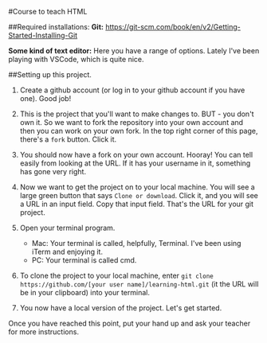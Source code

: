 #Course to teach HTML

##Required installations: 
**Git:** https://git-scm.com/book/en/v2/Getting-Started-Installing-Git 

**Some kind of text editor:** Here you have a range of options. Lately I've been playing with VSCode, which is quite nice. 

##Setting up this project. 
1. Create a github account (or log in to your github account if you have one). Good job! 

2. This is the project that you'll want to make changes to. BUT - you don't own it. So we want to fork the repository into your own account and then you can work on your own fork. In the top right corner of this page, there's a `fork` button. Click it. 

3. You should now have a fork on your own account. Hooray! You can tell easily from looking at the URL. If it has your username in it, something has gone very right.

4. Now we want to get the project on to your local machine. You will see a large green button that says `Clone or download`. Click it, and you will see a URL in an input field. Copy that input field. That's the URL for your git project. 

5. Open your terminal program. 
    * Mac: Your terminal is called, helpfully, Terminal. I've been using iTerm and enjoying it.
    * PC: Your terminal is called cmd. 

6. To clone the project to your local machine, enter `git clone https://github.com/[your user name]/learning-html.git` (it the URL will be in your clipboard) into your terminal. 
7. You now have a local version of the project. Let's get started. 

Once you have reached this point, put your hand up and ask your teacher for more instructions. 

